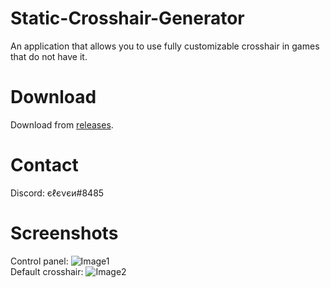 # Static-Crosshair-Generator
An application that allows you to use fully customizable crosshair in games that do not have it.

# Download
Download from [releases](https://github.com/elefelen/Static-Crosshair-Generator/releases).

# Contact
Discord: єℓєνєи#8485

# Screenshots
Control panel: ![Image1](https://github.com/elefelen/Static-Crosshair-Generator/blob/main/1.PNG)<br>
Default crosshair: ![Image2](https://github.com/elefelen/Static-Crosshair-Generator/blob/main/2.PNG)
